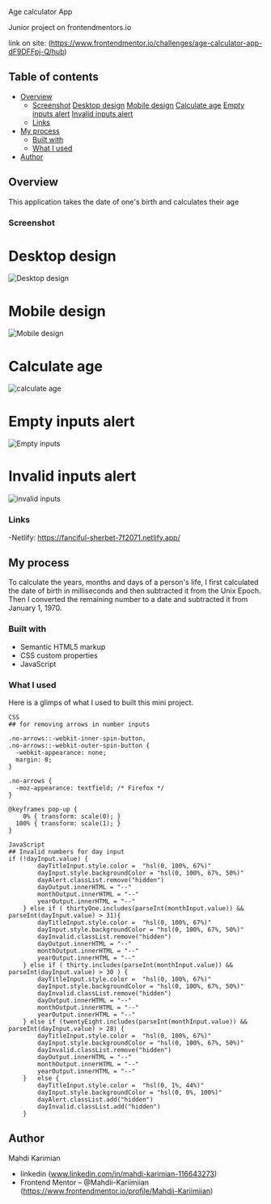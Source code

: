 Age calculator App

Junior project on frontendmentors.io

link on site: (https://www.frontendmentor.io/challenges/age-calculator-app-dF9DFFpj-Q/hub)

## Table of contents

- [Overview](#overview)
  - [Screenshot](#screenshot)
      [Desktop design](#Desktop-design)
      [Mobile design](#Mobile-design)
      [Calculate age](#Calculate-age)
      [Empty inputs alert](#Empty-inputs-alert)
      [Invalid inputs alert ](#Invalid-inputs-alert )
  - [Links](#links)
- [My process](#my-process)
  - [Built with](#built-with)
  - [What I used](#what-i-learned)
- [Author](#author)

## Overview
This application takes the date of  one's birth and calculates their age

### Screenshot
# Desktop design 
![Desktop design](https://github.com/Mahdii-Kariimiian/age-calculator-app-main/assets/134393975/04e1fd11-2bf7-472c-a5fa-8a45bcd30c18)
# Mobile design
![Mobile design](https://github.com/Mahdii-Kariimiian/age-calculator-app-main/assets/134393975/87c89bb4-b42e-4d3b-baf8-df11deb282a3)
# Calculate age 
![calculate age](https://github.com/Mahdii-Kariimiian/age-calculator-app-main/assets/134393975/755c745c-ee7e-4e5a-86ab-7eddbbf528a5)
# Empty inputs alert
![Empty inputs](https://github.com/Mahdii-Kariimiian/age-calculator-app-main/assets/134393975/c01ade28-fdd3-4580-8094-9fbd90221860)
# Invalid inputs alert 
 ![invalid inputs](https://github.com/Mahdii-Kariimiian/age-calculator-app-main/assets/134393975/f1506a8f-790c-4310-986b-5c5cdd8b2d14)


### Links
-Netlify: https://fanciful-sherbet-7f2071.netlify.app/

## My process
To calculate the years, months and days of a person's life, I first calculated the date of birth in milliseconds and then subtracted it from the Unix Epoch. Then I converted the remaining number to a date and subtracted it from January 1, 1970. 

### Built with

- Semantic HTML5 markup
- CSS custom properties
- JavaScript

### What I used

Here is a glimps of what I used to built this mini project.
````
CSS
## for removing arrows in number inputs 

.no-arrows::-webkit-inner-spin-button,
.no-arrows::-webkit-outer-spin-button {
  -webkit-appearance: none;
  margin: 0;
}

.no-arrows {
  -moz-appearance: textfield; /* Firefox */
}

@keyframes pop-up {
    0% { transform: scale(0); }
  100% { transform: scale(1); }
}

JavaScript
## Invalid numbers for day input
if (!dayInput.value) {
        dayTitleInput.style.color =  "hsl(0, 100%, 67%)"
        dayInput.style.backgroundColor = "hsl(0, 100%, 67%, 50%)"
        dayAlert.classList.remove("hidden")
        dayOutput.innerHTML = "--"
        monthOutput.innerHTML = "--"
        yearOutput.innerHTML = "--"
    } else if ( thirtyOne.includes(parseInt(monthInput.value)) && parseInt(dayInput.value) > 31){
        dayTitleInput.style.color =  "hsl(0, 100%, 67%)"
        dayInput.style.backgroundColor = "hsl(0, 100%, 67%, 50%)"
        dayInvalid.classList.remove("hidden")
        dayOutput.innerHTML = "--"
        monthOutput.innerHTML = "--"
        yearOutput.innerHTML = "--"
    } else if ( thirty.includes(parseInt(monthInput.value)) && parseInt(dayInput.value) > 30 ) {
        dayTitleInput.style.color =  "hsl(0, 100%, 67%)"
        dayInput.style.backgroundColor = "hsl(0, 100%, 67%, 50%)"
        dayInvalid.classList.remove("hidden")
        dayOutput.innerHTML = "--"
        monthOutput.innerHTML = "--"
        yearOutput.innerHTML = "--"
    } else if (twentyEight.includes(parseInt(monthInput.value)) && parseInt(dayInput.value) > 28) {
        dayTitleInput.style.color =  "hsl(0, 100%, 67%)"
        dayInput.style.backgroundColor = "hsl(0, 100%, 67%, 50%)"
        dayInvalid.classList.remove("hidden")
        dayOutput.innerHTML = "--"
        monthOutput.innerHTML = "--"
        yearOutput.innerHTML = "--"
    }   else {
        dayTitleInput.style.color =  "hsl(0, 1%, 44%)"
        dayInput.style.backgroundColor = "hsl(0, 0%, 100%)"
        dayAlert.classList.add("hidden")
        dayInvalid.classList.add("hidden")
    }

````
## Author
Mahdi Karimian
- linkedin (www.linkedin.com/in/mahdi-karimian-116643273)
- Frontend Mentor – @Mahdii-Kariimiian (https://www.frontendmentor.io/profile/Mahdii-Kariimiian)


